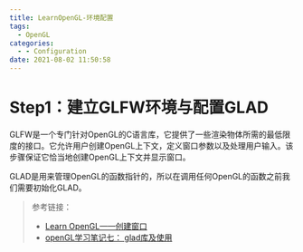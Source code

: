 ```yaml
---
title: LearnOpenGL-环境配置
tags:
  - OpenGL
categories:
  - - Configuration
date: 2021-08-02 11:50:58
---
```

# Step1：建立GLFW环境与配置GLAD

GLFW是一个专门针对OpenGL的C语言库，它提供了一些渲染物体所需的最低限度的接口。它允许用户创建OpenGL上下文，定义窗口参数以及处理用户输入。该步骤保证它恰当地创建OpenGL上下文并显示窗口。

GLAD是用来管理OpenGL的函数指针的，所以在调用任何OpenGL的函数之前我们需要初始化GLAD。

> 参考链接：
> - [Learn OpenGL——创建窗口](https://learnopengl-cn.github.io/01%20Getting%20started/02%20Creating%20a%20window/)
> - [openGL学习笔记七： glad库及使用](https://blog.csdn.net/u012278016/article/details/105582080)

